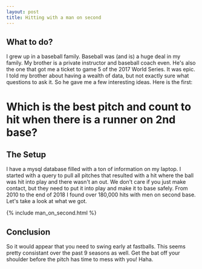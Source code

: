 ```yaml
---
layout: post
title: Hitting with a man on second
---
```

## What to do?

I grew up in a baseball family. Baseball was (and is) a huge deal in my family.
My brother is a private instructor and baseball coach even. He's also the one that
got me a ticket to game 5 of the 2017 World Series. It was epic. I told my
brother about having a wealth of data, but not exactly sure what questions
to ask it. So he gave me a few interesting ideas. Here is the first:

# Which is the best pitch and count to hit when there is a runner on 2nd base?

## The Setup

I have a mysql database filled with a ton of information on my laptop. I started
with a query to pull all pitches that resulted with a hit where the ball was hit
into play and there wasn't an out. We don't care if you just make contact, but
they need to put it into play and make it to base safely.  From 2010 to the end
of 2018 I found over 180,000 hits with men on second base. Let's take a look at
what we got.

{% include man_on_second.html %}

## Conclusion
So it would appear that you need to swing early at fastballs. This seems
pretty consistant over the past 9 seasons as well. Get the bat off
your shoulder before the pitch has time to mess with you! Haha.

